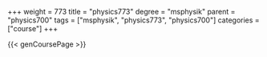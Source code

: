 +++
weight = 773
title = "physics773"
degree = "msphysik"
parent = "physics700"
tags = ["msphysik", "physics773", "physics700"]
categories = ["course"]
+++

{{< genCoursePage >}}

